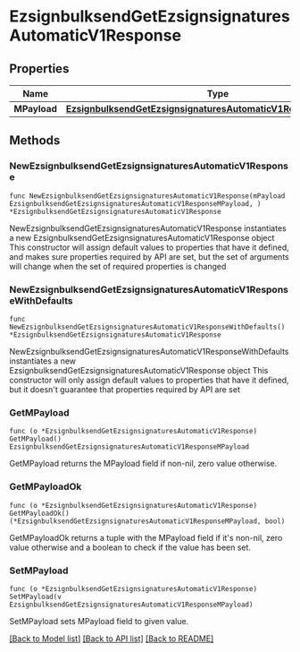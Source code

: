 # EzsignbulksendGetEzsignsignaturesAutomaticV1Response

## Properties

Name | Type | Description | Notes
------------ | ------------- | ------------- | -------------
**MPayload** | [**EzsignbulksendGetEzsignsignaturesAutomaticV1ResponseMPayload**](EzsignbulksendGetEzsignsignaturesAutomaticV1ResponseMPayload.md) |  | 

## Methods

### NewEzsignbulksendGetEzsignsignaturesAutomaticV1Response

`func NewEzsignbulksendGetEzsignsignaturesAutomaticV1Response(mPayload EzsignbulksendGetEzsignsignaturesAutomaticV1ResponseMPayload, ) *EzsignbulksendGetEzsignsignaturesAutomaticV1Response`

NewEzsignbulksendGetEzsignsignaturesAutomaticV1Response instantiates a new EzsignbulksendGetEzsignsignaturesAutomaticV1Response object
This constructor will assign default values to properties that have it defined,
and makes sure properties required by API are set, but the set of arguments
will change when the set of required properties is changed

### NewEzsignbulksendGetEzsignsignaturesAutomaticV1ResponseWithDefaults

`func NewEzsignbulksendGetEzsignsignaturesAutomaticV1ResponseWithDefaults() *EzsignbulksendGetEzsignsignaturesAutomaticV1Response`

NewEzsignbulksendGetEzsignsignaturesAutomaticV1ResponseWithDefaults instantiates a new EzsignbulksendGetEzsignsignaturesAutomaticV1Response object
This constructor will only assign default values to properties that have it defined,
but it doesn't guarantee that properties required by API are set

### GetMPayload

`func (o *EzsignbulksendGetEzsignsignaturesAutomaticV1Response) GetMPayload() EzsignbulksendGetEzsignsignaturesAutomaticV1ResponseMPayload`

GetMPayload returns the MPayload field if non-nil, zero value otherwise.

### GetMPayloadOk

`func (o *EzsignbulksendGetEzsignsignaturesAutomaticV1Response) GetMPayloadOk() (*EzsignbulksendGetEzsignsignaturesAutomaticV1ResponseMPayload, bool)`

GetMPayloadOk returns a tuple with the MPayload field if it's non-nil, zero value otherwise
and a boolean to check if the value has been set.

### SetMPayload

`func (o *EzsignbulksendGetEzsignsignaturesAutomaticV1Response) SetMPayload(v EzsignbulksendGetEzsignsignaturesAutomaticV1ResponseMPayload)`

SetMPayload sets MPayload field to given value.



[[Back to Model list]](../README.md#documentation-for-models) [[Back to API list]](../README.md#documentation-for-api-endpoints) [[Back to README]](../README.md)


